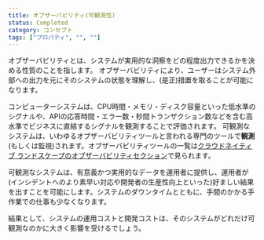 ```yaml
---
title: オブザーバビリティ(可観測性)
status: Completed
category: コンセプト
tags: ["プロパティ", "", ""]
---
```


オブザーバビリティとは、システムが実用的な洞察をどの程度出力できるかを決める性質のことを指します。
オブザーバビリティにより、ユーザーはシステム外部への出力を元にそのシステムの状態を理解し、(是正)措置を取ることが可能になります。

コンピューターシステムは、CPU時間・メモリ・ディスク容量といった低水準のシグナルや、APIの応答時間・エラー数・秒間トランザクション数などを含む高水準でビジネスに直結するシグナルを観測することで評価されます。
可観測なシステムは、いわゆるオブザーバビリティツールと言われる専門のツールで**観測**(もしくは監視)されます。オブザーバビリティツールの一覧は[クラウドネイティブ ランドスケープのオブザーバビリティセクション](https://landscape.cncf.io/card-mode?category=observability-and-analysis&grouping=category)で見られます。

可観測なシステムは、有意義かつ実用的なデータを運用者に提供し、運用者が(インシデントへのより素早い対応や開発者の生産性向上といった)好ましい結果を出すことを可能にします。システムのダウンタイムとともに、手間のかかる手作業での仕事も少なくなります。

結果として、システムの運用コストと開発コストは、そのシステムがどれだけ可観測なのかに大きく影響を受けるでしょう。
